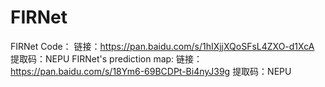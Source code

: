 # FIRNet
FIRNet Code：
链接：https://pan.baidu.com/s/1hIXjjXQoSFsL4ZXO-d1XcA 
提取码：NEPU
FIRNet's prediction map:
链接：https://pan.baidu.com/s/18Ym6-69BCDPt-Bi4nyJ39g 
提取码：NEPU
